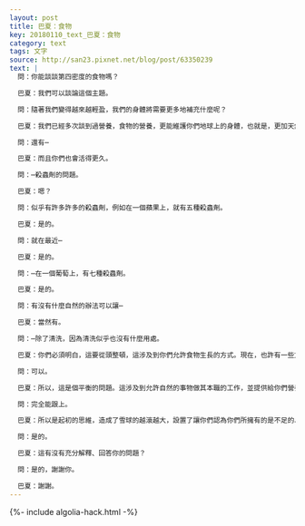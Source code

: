 ```yaml
---
layout: post
title: 巴夏：食物
key: 20180110_text_巴夏：食物
category: text
tags: 文字
source: http://san23.pixnet.net/blog/post/63350239
text: |
  問：你能談談第四密度的食物嗎？

  巴夏：我們可以談論這個主題。

  問：隨著我們變得越來越輕盈，我們的身體將需要更多地補充什麼呢？

  巴夏：我們已經多次談到過營養，食物的營養，更能維護你們地球上的身體，也就是，更加天然、生鮮、包含70%水份、你們所稱的有機種植的的食物，以便食物中包含有生命力，含有營養，以便食物中沒有耗竭和壓迫你們身體循環系統的毒素。顯然，更加輕盈的食物，如果你們攝取更加輕盈、更加充滿能量的食物，你們會發現事實上你們需要吃得更少。

  問：還有⋯

  巴夏：而且你們也會活得更久。

  問：⋯殺蟲劑的問題。

  巴夏：嗯？

  問：似乎有許多許多的殺蟲劑，例如在一個蘋果上，就有五種殺蟲劑。

  巴夏：是的。

  問：就在最近⋯

  巴夏：是的。

  問：⋯在一個葡萄上，有七種殺蟲劑。

  巴夏：是的。

  問：有沒有什麼自然的辦法可以讓⋯

  巴夏：當然有。

  問：⋯除了清洗，因為清洗似乎也沒有什麼用處。

  巴夏：你們必須明白，這要從頭整頓，這涉及到你們允許食物生長的方式。現在，也許有一些方法可以去除、或者說減輕已經造成的損害，但是為什麼要費那個事呢？你們可以更新整個關於你們獲取食物的方式，從頭更新你們種植食物的方式。你們可以讓自己通過更加自然的方式，這些方式已經存在於你們星球上，已經是其組成部分，通過實相的運作之道，通過造物的運作之道，以便你們得以知道你們總會得到所需之物。再次的，要理解，注意比例的概念，注意平衡的概念，為什麼你們的食物是以現在的方式在種植等等此類。在你們的想法裡，由於你們建構自己社會的方式，你們認為你們需要種植大量的食物才能餵飽世界。如果你們以自然的方式來攝取食物，以自然的方式來種植食物，以自然的方式來吸收生命力和營養，你們會需要更少的食物，並且你們以自然的方式種植的食物可以輕鬆餵飽全世界的人口。你能跟上嗎？

  問：可以。

  巴夏：所以，這是個平衡的問題。這涉及到允許自然的事物做其本職的工作，並提供給你們營養和支持，這是你們事實上可以自然而然得到的，而不是非得創造出某些堅持你們必須這樣做、必須那樣做的體系，從而帶來壓力，進而在你們眼中帶來不得不這麼做的需要，以不自然的方式種植組成了問題的一部分，令你們感到越來越不得不這麼做，越來越不得不這麼做—為了種這種食物，或為了養這種動物，或為了養那種動物，佔據你們星球上越來越多的空間。而事實上，自然的，那種食物你們需要的非常少，你們根本只需要很少的食物。你能跟上嗎？

  問：完全能跟上。

  巴夏：所以是起初的思維，造成了雪球的越滾越大，設置了讓你們認為你們所擁有的是不足的、你們是匱乏的這一前提。如果你們回到更加平衡的道路上，讓它們在自然的狀態下生長，那麼無論收割了多少，只要是以自然的方式種植的，都會是足夠的。而其他與昆蟲分享的、與其他動物分享的、與天氣狀況分享的等等，都會是該食物需要回歸自然的部分，以維護與另一部分食物的平衡，如此你們和自然的其他部分都得到了維持。你們真的需要理解地球整體、全體的工程機制，以及它已經是如何完美無暇地在運作著，只要你們允許它—只要你們允許它。你能理解嗎？

  問：是的。

  巴夏：這有沒有充分解釋、回答你的問題？

  問：是的，謝謝你。

  巴夏：謝謝。
---
```


{%- include algolia-hack.html -%}
